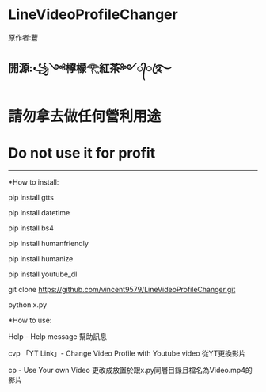 # LineVideoProfileChanger
原作者:蒼

開源:꧁༺檸檬𓂀紅茶༻᭄ꦿ࿐
-------------
# 請勿拿去做任何營利用途
# Do not use it for profit
-------------
*How to install:

pip install gtts

pip install datetime

pip install bs4

pip install humanfriendly

pip install humanize

pip install youtube_dl

git clone https://github.com/vincent9579/LineVideoProfileChanger.git

python x.py

*How to use:

Help - Help message 幫助訊息

cvp 「YT Link」- Change Video Profile with Youtube video 從YT更換影片

cp - Use Your own Video 更改成放置於跟x.py同層目錄且檔名為Video.mp4的影片

